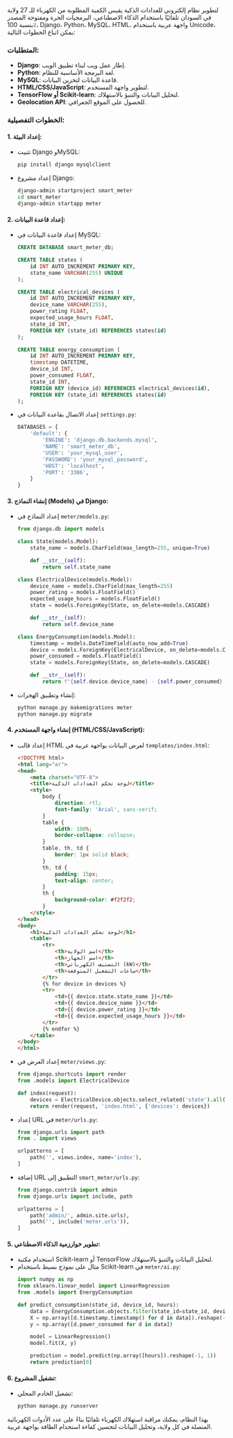 لتطوير نظام إلكتروني للعدادات الذكية يقيس الكمية المطلوبة من الكهرباء للـ 27 ولاية في السودان تلقائيًا باستخدام الذكاء الاصطناعي، البرمجيات الحرة ومفتوحة المصدر بنسبة 100٪، Django، Python، MySQL، HTML، واجهة عربية باستخدام Unicode، يمكن اتباع الخطوات التالية:

### المتطلبات:
- **Django**: إطار عمل ويب لبناء تطبيق الويب.
- **Python**: لغة البرمجة الأساسية للنظام.
- **MySQL**: قاعدة البيانات لتخزين البيانات.
- **HTML/CSS/JavaScript**: لتطوير واجهة المستخدم.
- **TensorFlow أو Scikit-learn**: لتحليل البيانات والتنبؤ بالاستهلاك.
- **Geolocation API**: للحصول على الموقع الجغرافي.

### الخطوات التفصيلية:

#### 1. إعداد البيئة:
- تثبيت Django وMySQL:
    ```bash
    pip install django mysqlclient
    ```

- إعداد مشروع Django:
    ```bash
    django-admin startproject smart_meter
    cd smart_meter
    django-admin startapp meter
    ```

#### 2. إعداد قاعدة البيانات:
- إعداد قاعدة البيانات في MySQL:
    ```sql
    CREATE DATABASE smart_meter_db;

    CREATE TABLE states (
        id INT AUTO_INCREMENT PRIMARY KEY,
        state_name VARCHAR(255) UNIQUE
    );

    CREATE TABLE electrical_devices (
        id INT AUTO_INCREMENT PRIMARY KEY,
        device_name VARCHAR(255),
        power_rating FLOAT,
        expected_usage_hours FLOAT,
        state_id INT,
        FOREIGN KEY (state_id) REFERENCES states(id)
    );

    CREATE TABLE energy_consumption (
        id INT AUTO_INCREMENT PRIMARY KEY,
        timestamp DATETIME,
        device_id INT,
        power_consumed FLOAT,
        state_id INT,
        FOREIGN KEY (device_id) REFERENCES electrical_devices(id),
        FOREIGN KEY (state_id) REFERENCES states(id)
    );
    ```

- إعداد الاتصال بقاعدة البيانات في `settings.py`:
    ```python
    DATABASES = {
        'default': {
            'ENGINE': 'django.db.backends.mysql',
            'NAME': 'smart_meter_db',
            'USER': 'your_mysql_user',
            'PASSWORD': 'your_mysql_password',
            'HOST': 'localhost',
            'PORT': '3306',
        }
    }
    ```

#### 3. إنشاء النماذج (Models) في Django:
- إعداد النماذج في `meter/models.py`:
    ```python
    from django.db import models

    class State(models.Model):
        state_name = models.CharField(max_length=255, unique=True)

        def __str__(self):
            return self.state_name

    class ElectricalDevice(models.Model):
        device_name = models.CharField(max_length=255)
        power_rating = models.FloatField()
        expected_usage_hours = models.FloatField()
        state = models.ForeignKey(State, on_delete=models.CASCADE)

        def __str__(self):
            return self.device_name

    class EnergyConsumption(models.Model):
        timestamp = models.DateTimeField(auto_now_add=True)
        device = models.ForeignKey(ElectricalDevice, on_delete=models.CASCADE)
        power_consumed = models.FloatField()
        state = models.ForeignKey(State, on_delete=models.CASCADE)

        def __str__(self):
            return f"{self.device.device_name} - {self.power_consumed} kWh"
    ```

- إنشاء وتطبيق الهجرات:
    ```bash
    python manage.py makemigrations meter
    python manage.py migrate
    ```

#### 4. إنشاء واجهة المستخدم (HTML/CSS/JavaScript):
- إعداد قالب HTML لعرض البيانات بواجهة عربية في `templates/index.html`:
    ```html
    <!DOCTYPE html>
    <html lang="ar">
    <head>
        <meta charset="UTF-8">
        <title>لوحة تحكم العدادات الذكية</title>
        <style>
            body {
                direction: rtl;
                font-family: 'Arial', sans-serif;
            }
            table {
                width: 100%;
                border-collapse: collapse;
            }
            table, th, td {
                border: 1px solid black;
            }
            th, td {
                padding: 15px;
                text-align: center;
            }
            th {
                background-color: #f2f2f2;
            }
        </style>
    </head>
    <body>
        <h1>لوحة تحكم العدادات الذكية</h1>
        <table>
            <tr>
                <th>اسم الولاية</th>
                <th>اسم الجهاز</th>
                <th>التصنيف الكهربائي (kW)</th>
                <th>ساعات التشغيل المتوقعة</th>
            </tr>
            {% for device in devices %}
            <tr>
                <td>{{ device.state.state_name }}</td>
                <td>{{ device.device_name }}</td>
                <td>{{ device.power_rating }}</td>
                <td>{{ device.expected_usage_hours }}</td>
            </tr>
            {% endfor %}
        </table>
    </body>
    </html>
    ```

- إعداد العرض في `meter/views.py`:
    ```python
    from django.shortcuts import render
    from .models import ElectricalDevice

    def index(request):
        devices = ElectricalDevice.objects.select_related('state').all()
        return render(request, 'index.html', {'devices': devices})
    ```

- إعداد URL في `meter/urls.py`:
    ```python
    from django.urls import path
    from . import views

    urlpatterns = [
        path('', views.index, name='index'),
    ]
    ```

- إضافة URL التطبيق إلى `smart_meter/urls.py`:
    ```python
    from django.contrib import admin
    from django.urls import include, path

    urlpatterns = [
        path('admin/', admin.site.urls),
        path('', include('meter.urls')),
    ]
    ```

#### 5. تطوير خوارزمية الذكاء الاصطناعي:
- استخدام مكتبة Scikit-learn أو TensorFlow لتحليل البيانات والتنبؤ بالاستهلاك.
- مثال على نموذج بسيط باستخدام Scikit-learn في `meter/ai.py`:
    ```python
    import numpy as np
    from sklearn.linear_model import LinearRegression
    from .models import EnergyConsumption

    def predict_consumption(state_id, device_id, hours):
        data = EnergyConsumption.objects.filter(state_id=state_id, device_id=device_id)
        X = np.array([d.timestamp.timestamp() for d in data]).reshape(-1, 1)
        y = np.array([d.power_consumed for d in data])

        model = LinearRegression()
        model.fit(X, y)

        prediction = model.predict(np.array([hours]).reshape(-1, 1))
        return prediction[0]
    ```

#### 6. تشغيل المشروع:
- تشغيل الخادم المحلي:
    ```bash
    python manage.py runserver
    ```

بهذا النظام، يمكنك مراقبة استهلاك الكهرباء تلقائيًا بناءً على عدد الأدوات الكهربائية المتصلة في كل ولاية، وتحليل البيانات لتحسين كفاءة استخدام الطاقة بواجهة عربية.

